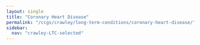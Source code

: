 ```yaml
---
layout: single
title: "Coronary Heart Disease"
permalink: "/ccgs/crawley/long-term-conditions/coronary-heart-disease/"
sidebar:
  nav: "crawley-LTC-selected"
---
```


